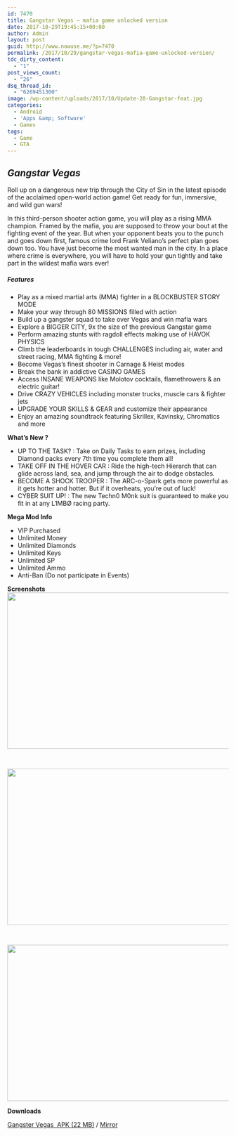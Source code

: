 ```yaml
---
id: 7470
title: Gangstar Vegas – mafia game unlocked version
date: 2017-10-29T19:45:15+00:00
author: Admin
layout: post
guid: http://www.nowuse.me/?p=7470
permalink: /2017/10/29/gangstar-vegas-mafia-game-unlocked-version/
tdc_dirty_content:
  - "1"
post_views_count:
  - "26"
dsq_thread_id:
  - "6269451300"
image: /wp-content/uploads/2017/10/Update-20-Gangstar-feat.jpg
categories:
  - Android
  - 'Apps &amp; Software'
  - Games
tags:
  - Game
  - GTA
---
```

<h2><em><strong>Gangstar Vegas</strong></em></h2>
Roll up on a dangerous new trip through the City of Sin in the latest episode of the acclaimed open-world action game!
Get ready for fun, immersive, and wild gun wars!

In this third-person shooter action game, you will play as a rising MMA champion. Framed by the mafia, you are supposed to throw your bout at the fighting event of the year. But when your opponent beats you to the punch and goes down first, famous crime lord Frank Veliano’s perfect plan goes down too. You have just become the most wanted man in the city. In a place where crime is everywhere, you will have to hold your gun tightly and take part in the wildest mafia wars ever!
<h5><strong>Features</strong></h5>
<ul>
 	<li>Play as a mixed martial arts (MMA) fighter in a BLOCKBUSTER STORY MODE</li>
 	<li>Make your way through 80 MISSIONS filled with action</li>
 	<li>Build up a gangster squad to take over Vegas and win mafia wars</li>
 	<li>Explore a BIGGER CITY, 9x the size of the previous Gangstar game</li>
 	<li>Perform amazing stunts with ragdoll effects making use of HAVOK PHYSICS</li>
 	<li>Climb the leaderboards in tough CHALLENGES including air, water and street racing, MMA fighting &amp; more!</li>
 	<li>Become Vegas’s finest shooter in Carnage &amp; Heist modes</li>
 	<li>Break the bank in addictive CASINO GAMES</li>
 	<li>Access INSANE WEAPONS like Molotov cocktails, flamethrowers &amp; an electric guitar!</li>
 	<li>Drive CRAZY VEHICLES including monster trucks, muscle cars &amp; fighter jets</li>
 	<li>UPGRADE YOUR SKILLS &amp; GEAR and customize their appearance</li>
 	<li>Enjoy an amazing soundtrack featuring Skrillex, Kavinsky, Chromatics and more</li>
</ul>
<strong>What’s New ?</strong>
<ul>
 	<li>UP TO THE TASK? : Take on Daily Tasks to earn prizes, including Diamond packs every 7th time you complete them all!</li>
 	<li>TAKE OFF IN THE HOVER CAR : Ride the high-tech Hierarch that can glide across land, sea, and jump through the air to dodge obstacles.</li>
 	<li>BECOME A SHOCK TROOPER : The ARC-o-Spark gets more powerful as it gets hotter and hotter. But if it overheats, you’re out of luck!</li>
 	<li>CYBER SUIT UP! : The new Techn0 M0nk suit is guaranteed to make you fit in at any L1MBØ racing party.</li>
</ul>
<strong>Mega Mod Info</strong>
<ul>
 	<li>VIP Purchased</li>
 	<li>Unlimited Money</li>
 	<li>Unlimited Diamonds</li>
 	<li>Unlimited Keys</li>
 	<li>Unlimited SP</li>
 	<li>Unlimited Ammo</li>
 	<li>Anti-Ban (Do not participate in Events)</li>
</ul>
<strong>Screenshots</strong>

<img class="wp-image-60949 size-full aligncenter" src="https://i0.wp.com/onhax.net/wp-content/uploads/2015/04/Converted_file_c3953de8.jpg?resize=632%2C356" alt="" width="632" height="356" />

&nbsp;

<img class="wp-image-60950 size-full aligncenter" src="https://i1.wp.com/onhax.net/wp-content/uploads/2015/04/Converted_file_8807cd19.jpg?resize=632%2C356" alt="" width="632" height="356" />

&nbsp;

<img class="wp-image-60951 size-full aligncenter" src="https://i2.wp.com/onhax.net/wp-content/uploads/2015/04/Converted_file_48c4157c.jpg?resize=632%2C356" alt="" width="632" height="356" />

<strong>Downloads</strong>

<a href="https://uplod.cc/g8k2tsxnbckd" target="_blank" rel="noopener">Gangster Vegas  APK (22 MB)</a> / <a href="https://uploads.to/0fzvof3mjkwz">Mirror</a>